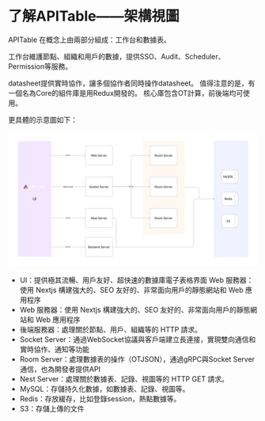 # 了解APITable——架構視圖

APITable 在概念上由兩部分組成：工作台和數據表。

工作台維護節點、組織和用戶的數據，提供SSO、Audit、Scheduler、Permission等服務。

datasheet提供實時協作，讓多個協作者同時操作datasheet。 值得注意的是，有一個名為Core的組件庫是用Redux開發的。 核心庫包含OT計算，前後端均可使用。

更具體的示意圖如下：

![Architecture Overview](../static/architecture-overview.png)

- UI：提供極其流暢、用戶友好、超快速的數據庫電子表格界面 <canvas> Web 服務器：使用 Nextjs 構建強大的、SEO 友好的、非常面向用戶的靜態網站和 Web 應用程序
- Web 服務器：使用 Nextjs 構建強大的、SEO 友好的、非常面向用戶的靜態網站和 Web 應用程序
- 後端服務器：處理關於節點、用戶、組織等的 HTTP 請求。
- Socket Server：通過WebSocket協議與客戶端建立長連接，實現雙向通信和實時協作、通知等功能
- Room Server：處理數據表的操作（OTJSON），通過gRPC與Socket Server通信，也為開發者提供API
- Nest Server：處理關於數據表、記錄、視圖等的 HTTP GET 請求。
- MySQL：存儲持久化數據，如數據表、記錄、視圖等。
- Redis：存放緩存，比如登錄session，熱點數據等。
- S3：存儲上傳的文件